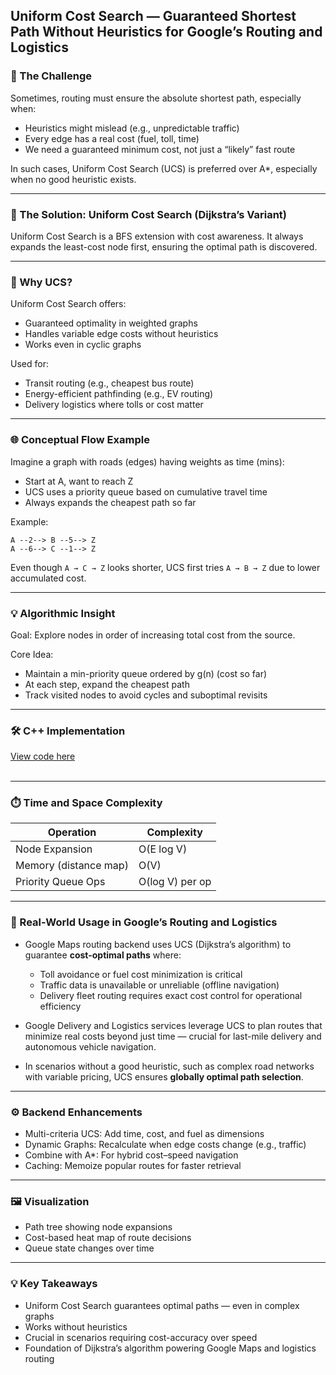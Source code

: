
## Uniform Cost Search — Guaranteed Shortest Path Without Heuristics for Google’s Routing and Logistics


### 🎯 The Challenge

Sometimes, routing must ensure the absolute shortest path, especially when:

* Heuristics might mislead (e.g., unpredictable traffic)
* Every edge has a real cost (fuel, toll, time)
* We need a guaranteed minimum cost, not just a “likely” fast route

In such cases, Uniform Cost Search (UCS) is preferred over A\*, especially when no good heuristic exists.

---

### 🚀 The Solution: Uniform Cost Search (Dijkstra’s Variant)

Uniform Cost Search is a BFS extension with cost awareness.
It always expands the least-cost node first, ensuring the optimal path is discovered.

---

### 🧠 Why UCS?

Uniform Cost Search offers:

* Guaranteed optimality in weighted graphs
* Handles variable edge costs without heuristics
* Works even in cyclic graphs

Used for:

* Transit routing (e.g., cheapest bus route)
* Energy-efficient pathfinding (e.g., EV routing)
* Delivery logistics where tolls or cost matter

---

### 🌐 Conceptual Flow Example

Imagine a graph with roads (edges) having weights as time (mins):

* Start at A, want to reach Z
* UCS uses a priority queue based on cumulative travel time
* Always expands the cheapest path so far

Example:

```
A --2--> B --5--> Z  
A --6--> C --1--> Z  
```

Even though `A → C → Z` looks shorter, UCS first tries `A → B → Z` due to lower accumulated cost.

---

### 💡 Algorithmic Insight

Goal: Explore nodes in order of increasing total cost from the source.

Core Idea:

* Maintain a min-priority queue ordered by g(n) (cost so far)
* At each step, expand the cheapest path
* Track visited nodes to avoid cycles and suboptimal revisits

---
### 🛠 C++ Implementation
[View code here](https://github.com/bhumikanaik126/APS-Portfolio/blob/main/codes/b9.cpp)<br><br>

---

### ⏱️ Time and Space Complexity

| Operation             | Complexity      |
| --------------------- | --------------- |
| Node Expansion        | O(E log V)      |
| Memory (distance map) | O(V)            |
| Priority Queue Ops    | O(log V) per op |

---

### 🧪 Real-World Usage in Google’s Routing and Logistics

* Google Maps routing backend uses UCS (Dijkstra’s algorithm) to guarantee **cost-optimal paths** where:

  * Toll avoidance or fuel cost minimization is critical
  * Traffic data is unavailable or unreliable (offline navigation)
  * Delivery fleet routing requires exact cost control for operational efficiency

* Google Delivery and Logistics services leverage UCS to plan routes that minimize real costs beyond just time — crucial for last-mile delivery and autonomous vehicle navigation.

* In scenarios without a good heuristic, such as complex road networks with variable pricing, UCS ensures **globally optimal path selection**.

---

### ⚙️ Backend Enhancements

* Multi-criteria UCS: Add time, cost, and fuel as dimensions
* Dynamic Graphs: Recalculate when edge costs change (e.g., traffic)
* Combine with A\*: For hybrid cost–speed navigation
* Caching: Memoize popular routes for faster retrieval

---

### 🖼️ Visualization

* Path tree showing node expansions
* Cost-based heat map of route decisions
* Queue state changes over time

---

### 💡 Key Takeaways

* Uniform Cost Search guarantees optimal paths — even in complex graphs
* Works without heuristics
* Crucial in scenarios requiring cost-accuracy over speed
* Foundation of Dijkstra’s algorithm powering Google Maps and logistics routing


